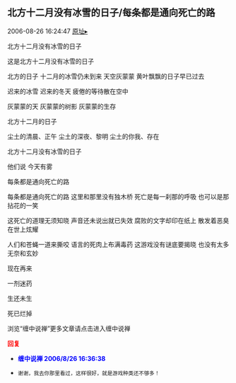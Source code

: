 ## 北方十二月没有冰雪的日子/每条都是通向死亡的路
2006-08-26 16:24:47
[原址▸](http://www.fxgan.com/chan_time/2006_07_12/328.htm)



 


 


 


 
 
   北方十二月没有冰雪的日子


 


 这是北方十二月没有冰雪的日子


 


 北方的日子
   十二月的冰雪仍未到来
   天空灰蒙蒙
   黄叶飘飘的日子早已过去


 


 迟来的冰雪
   迟来的冬天
   疲倦的等待散在空中


 


 灰蒙蒙的天
   灰蒙蒙的树影
   灰蒙蒙的生存


 


 北方十二月的日子


 


 尘土的清晨、正午
   尘土的深夜、黎明
   尘土的你我、存在


 


 北方十二月没有冰雪的日子


 


 他们说
   今天有雾


 


  每条都是通向死亡的路


 


 每条都是通向死亡的路
   这里和那里没有独木桥
   死亡是每一刹那的呼吸
   也可以是那拈花的一笑


 


 这死亡的道理无须知晓
   声音还未说出就已失效
   腐败的文字却印在纸上
   散发着恶臭在世上炫耀


 


 人们和苍蝇一道来撕咬
   语言的死肉上布满毒药
   这游戏没有谜底要揭晓
   也没有太多无奈和玄妙


 


 现在再来


 一剂迷药


  生还未生


  死已烂掉


 


 


 
  浏览“缠中说禅”更多文章请点击进入缠中说禅
 





<font color='red'>**回复**</font>


- **<font color='blue'>缠中说禅 2006/8/26 16:36:38</font>**
- ```
  谢谢，我去你那里看过，这样很好，就是游戏种类还不够多！
  ```

